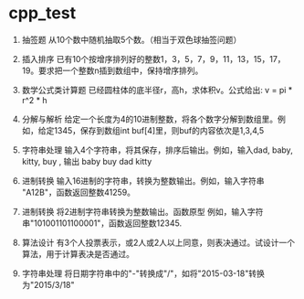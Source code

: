 # cpp_test
0001. 抽签题
从10个数中随机抽取5个数。（相当于双色球抽签问题）

0002. 插入排序
已有10个按增序排列好的整数1，3，5，7，9，11，13，15，17，19。要求把一个整数n插到数组中，保持增序排列。

0003. 数学公式类计算题
已经圆柱体的底半径r，高h，求体积v。公式给出:  v = pi * r^2 * h

0004. 分解与解析
给定一个长度为4的10进制整数，将各个数字分解到数组里。例如，给定1345，保存到数组int buf[4]里，则buf的内容依次是1,3,4,5 

0005. 字符串处理
输入4个字符串，将其保存，排序后输出。例如，输入dad, baby, kitty, buy , 输出 baby  buy   dad  kitty

0006. 进制转换
输入16进制的字符串，转换为整数输出。例如，输入字符串 "A12B"，函数返回整数41259。

0007. 进制转换
将2进制字符串转换为整数输出。函数原型 例如，输入字符串"101001101100001"，函数返回整数12345.

0008. 算法设计
有3个人投票表示，或2人或2人以上同意，则表决通过。试设计一个算法，用于计算表决是否通过。

0009. 字符串处理
将日期字符串中的"-"转换成"/"，如将"2015-03-18"转换为"2015/3/18"